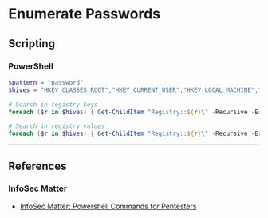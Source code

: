 # Enumerate Passwords

## Scripting

### PowerShell

```powershell
$pattern = "password"
$hives = "HKEY_CLASSES_ROOT","HKEY_CURRENT_USER","HKEY_LOCAL_MACHINE","HKEY_USERS","HKEY_CURRENT_CONFIG"

# Search in registry keys
foreach ($r in $hives) { Get-ChildItem "Registry::${r}\" -Recursive -ErrorAction SilentlyContinue | sls "$pattern" }

# Search in registry values
foreach ($r in $hives) { Get-ChildItem "Registry::${r}\" -Recursive -ErrorAction SilentlyContinue | ForEach-Object { if((Get-ItemProperty $_.PsPath -ea SilentlyContinue) -match "$pattern") { $_.PsPath; $_ | Out-String -Stream | sls "$pattern" }}}
```

---
## References

### InfoSec Matter

- [InfoSec Matter: Powershell Commands for Pentesters](https://www.infosecmatter.com/powershell-commands-for-pentesters/)